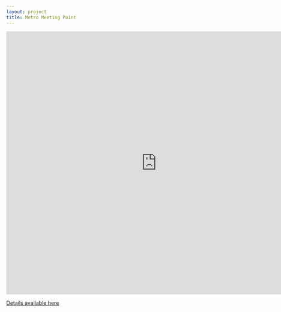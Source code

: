 ```yaml
---
layout: project
title: Metro Meeting Point
---
```


<iframe src="http://glimmer.rstudio.com/jeanrobert/MetroMeetingPoint/" style="margin-left: auto; margin-right: auto; border: none; width: 800px; height: 700px"></iframe>

[Details available here](http://jean-robert.github.com/2013/03/20/metro-meeting-point.html)
